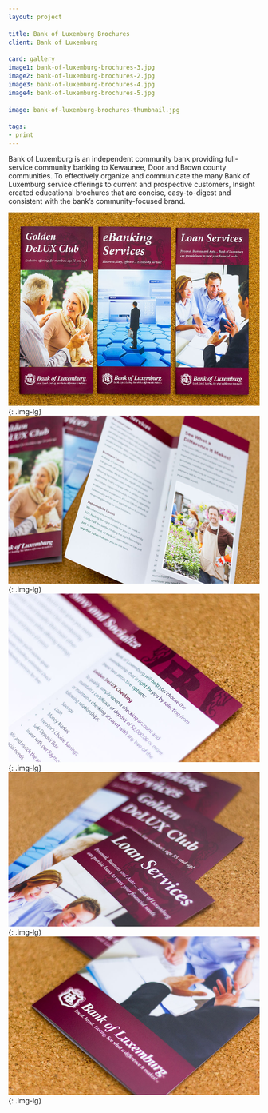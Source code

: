 ```yaml
---
layout: project

title: Bank of Luxemburg Brochures
client: Bank of Luxemburg

card: gallery
image1: bank-of-luxemburg-brochures-3.jpg
image2: bank-of-luxemburg-brochures-2.jpg
image3: bank-of-luxemburg-brochures-4.jpg
image4: bank-of-luxemburg-brochures-5.jpg

image: bank-of-luxemburg-brochures-thumbnail.jpg

tags:
- print
---
```


Bank of Luxemburg is an independent community bank providing full-service community banking to Kewaunee, Door and Brown county communities. To effectively organize and communicate the many Bank of Luxemburg service offerings to current and prospective customers, Insight created educational brochures that are concise, easy-to-digest and consistent with the bank’s community-focused brand. 

![Bank of Luxemburg Brochures](/img/bank-of-luxemburg-brochures-1.jpg){: .img-lg}
![Bank of Luxemburg Brochures](/img/bank-of-luxemburg-brochures-3.jpg){: .img-lg}
![Bank of Luxemburg Brochures](/img/bank-of-luxemburg-brochures-2.jpg){: .img-lg}
![Bank of Luxemburg Brochures](/img/bank-of-luxemburg-brochures-4.jpg){: .img-lg}
![Bank of Luxemburg Brochures](/img/bank-of-luxemburg-brochures-5.jpg){: .img-lg}